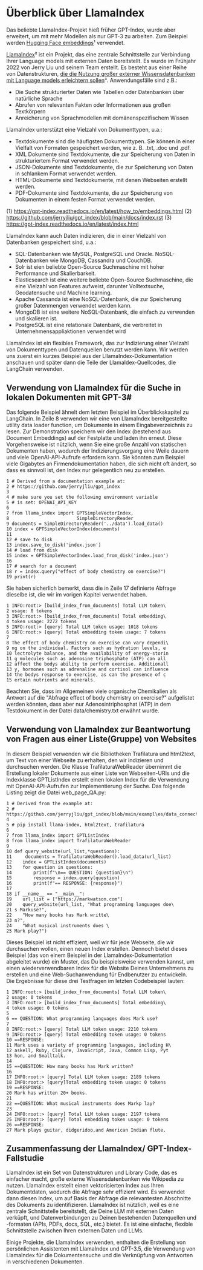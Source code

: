# Überblick über LlamaIndex

Das beliebte LlamaIndex-Projekt hieß früher GPT-Index, wurde aber erweitert, um mit mehr Modellen als nur GPT-3 zu arbeiten. Zum Beispiel werden [Hugging Face embeddings](https://gpt-index.readthedocs.io/en/latest/how_to/embeddings.html)¹ verwendet.

[LlamaIndex](https://github.com/jerryjliu/gpt_index/blob/main/docs/index.rst)² ist ein Projekt, das eine zentrale Schnittstelle zur Verbindung Ihrer Language models mit externen Daten bereitstellt. Es wurde im Frühjahr 2022 von Jerry Liu und seinem Team erstellt. Es besteht aus einer Reihe von Datenstrukturen, [die die Nutzung großer externer Wissensdatenbanken mit Language models erleichtern sollen](https://gpt-index.readthedocs.io/en/latest/index.html)³. Anwendungsfälle sind z.B.:

* Die Suche strukturierter Daten wie Tabellen oder Datenbanken über natürliche Sprache 
* Abrufen von relevanten Fakten oder Informationen aus großen Textkörpern
* Anreicherung von Sprachmodellen mit domänenspezifischem Wissen

LlamaIndex unterstützt eine Vielzahl von Dokumenttypen, u.a.:

* Textdokumente sind die häufigsten Dokumenttypen. Sie können in einer Vielfalt von Formaten gespeichert werden, wie z. B. .txt, .doc und .pdf.
* XML Dokumente sind Textdokumente, die zur Speicherung von Daten in strukturiertem Format verwendet werden.
* JSON-Dokumente sind Textdokumente, die zur Speicherung von Daten in schlankem Format verwendet werden.
* HTML-Dokumente sind Textdokumente, mit denen Webseiten erstellt werden.
* PDF-Dokumente sind Textdokumente, die zur Speicherung von Dokumenten in einem festen Format verwendet werden. 

(1) https://gpt-index.readthedocs.io/en/latest/how_to/embeddings.html
(2) https://github.com/jerryjliu/gpt_index/blob/main/docs/index.rst
(3) https://gpt-index.readthedocs.io/en/latest/index.html

LlamaIndex kann auch Daten indizieren, die in einer Vielzahl von Datenbanken gespeichert sind, u.a.:

* SQL-Datenbanken wie MySQL, PostgreSQL und Oracle. NoSQL-Datenbanken wie MongoDB, Cassandra und CouchDB.
* Solr ist eien beliebte Open-Source Suchmaschine mit hoher Performance und Skalierbarkeit.
* Elasticsearch ist eine weitere beliebte Open-Source Suchmaschine, die eine Vielzahl von Features aufweist, darunter Volltextsuche, Geodatensuche und Machine learning.
* Apache Cassanda ist eine NoSQL-Datenbank, die zur Speicherung großer Datenmengen verwendet werden kann.
* MongoDB ist eine weitere NoSQL-Datenbank, die einfach zu verwenden und skalieren ist.
* PostgreSQL ist eine relationale Datenbank, die verbreitet in Unternehmensappliaktionen verwendet wird

LlamaIndex ist ein flexibles Framework, das zur Indizierung einer Vielzahl von Dokumenttypen und Datenquellen benutzt werden kann.
Wir werden uns zuerst ein kurzes Beispiel aus der LllamaIndex-Dokumentation anschauen und später dann die Teile der LlamaIdex-Quellcodes, die  LangChain verwenden.

## Verwendung von LlamaIndex für die Suche in lokalen Dokumenten mit GPT-3#

Das folgende Beispiel ähnelt dem letzten Beispiel im Überblickskapitel zu LangChain. In Zeile 8 verwenden wir eine von LlamaIndex bereitgestellte utility data loader function, um Dokumente in einem Eingabeverzeichnis zu lesen. Zur Demonstration speichern wir den Index (bestehend aus Document Embeddings) auf der Festplatte und laden ihn erneut. Diese Vorgehensweise ist nützlich, wenn Sie eine große Anzahl von statischen Dokumenten haben, wodurch der Indizierungsvorgang eine Weile dauern und viele OpenAI-API-Aufrufe erfordern kann. Sie könnten zum Beispiel viele Gigabytes an Firmendokumentation haben, die sich nicht oft ändert, so dass es sinnvoll ist, den Index nur gelegentlich neu zu erstellen.

```
1 # Derived from a documentation example at:
2 # https://github.com/jerryjliu/gpt_index
3
4 # make sure you set the following environment variable
5 # is set: OPENAI_API_KEY
6
7 from llama_index import GPTSimpleVectorIndex,
8                         SimpleDirectoryReader
9 documents = SimpleDirectoryReader('../data').load_data()
10 index = GPTSimpleVectorIndex(documents)
11
12 # save to disk
13 index.save_to_disk('index.json')
14 # load from disk
15 index = GPTSimpleVectorIndex.load_from_disk('index.json')
16
17 # search for a document
18 r = index.query("effect of body chemistry on exercise?")
19 print(r)
```

Sie haben sicherlich bemerkt, dass die in Zeile 17 definierte Abfrage dieselbe ist, die wir im vorigen Kapitel verwendet haben.

```
1 INFO:root:> [build_index_from_documents] Total LLM token\
2 usage: 0 tokens
3 INFO:root:> [build_index_from_documents] Total embedding\
4 token usage: 2272 tokens
5 INFO:root:> [query] Total LLM token usage: 1018 tokens
6 INFO:root:> [query] Total embedding token usage: 7 tokens
7
8 The effect of body chemistry on exercise can vary dependi\
9 ng on the individual. Factors such as hydration levels, e
10 lectrolyte balance, and the availability of energy-storin
11 g molecules such as adenosine triphosphate (ATP) can all
12 affect the bodys ability to perform exercise. Additionall
13 y, hormones such as adrenaline and cortisol can influence
14 the bodys response to exercise, as can the presence of c
15 ertain nutrients and minerals.
```

Beachten Sie, dass im Allgemeinen viele organische Chemikalien als Antwort auf die "Abfrage effect of body chemistry on exercise?" aufgelistet werden könnten, dass aber nur Adenosintriphosphat (ATP) in dem Testdokument in der Datei data/chemistry.txt erwähnt wurde.

## Verwendung von LlamaIndex zur Beantwortung von Fragen aus einer Liste(Gruppe) von Websites

In diesem Beispiel verwenden wir die Bibliotheken Trafilatura und html2text, um Text von einer Webseite zu erhalten, den wir indizieren und durchsuchen werden. Die Klasse TrafilaturaWebReader übernimmt die Erstellung lokaler Dokumente aus einer Liste von Webseiten-URIs und die Indexklasse GPTListIndex erstellt einen lokalen Index für die Verwendung mit OpenAI-API-Aufrufen zur Implementierung der Suche.
Das folgende Listing zeigt die Datei web_page_QA.py:

```
1 # Derived from the example at:
2 # https://github.com/jerryjliu/gpt_index/blob/main/exampl\es/data_connectors/WebPageDemo.ipynb
4
5 # pip install llama-index, html2text, trafilatura
6
7 from llama_index import GPTListIndex
8 from llama_index import TrafilaturaWebReader
9
10 def query_website(url_list,*questions):
11     documents = TrafilaturaWebReader().load_data(url_list)
12    index = GPTListIndex(documents)
13    for question in questions:
14        print(f"\n== QUESTION: {question}\n")
15        response = index.query(question)
16        print(f"== RESPONSE: {response}")
17
18 if __name__ == "__main__":
19    url_list = ["https://markwatson.com"]
20    query_website(url_list, "What programming languages doe\
21 s Markuse?",
22    "How many books has Mark writte\
23 n?",
24    "What musical instruments does \
25 Mark play?")
```

Dieses Beispiel ist nicht effizient, weil wir für jede Webseite, die wir durchsuchen wollen, einen neuen Index erstellen. Dennoch bietet dieses Beispiel (das von einem Beispiel in der LlamaIndex-Dokumentation abgeleitet wurde) ein Muster, das Du beispielsweise verwenden kannst, um einen wiederverwendbaren Index für die Website Deines Unternehmens zu erstellen und eine Web-Suchanwendung für Endbenutzer zu entwickeln.
Die Ergebnisse für diese drei Testfragen im letzten Codebeispiel lauten:

```
1 INFO:root:> [build_index_from_documents] Total LLM token\
2 usage: 0 tokens
3 INFO:root:> [build_index_from_documents] Total embedding\
4 token usage: 0 tokens
5
6 == QUESTION: What programming languages does Mark use?
7
8 INFO:root:> [query] Total LLM token usage: 2210 tokens
9 INFO:root:> [query] Total embedding token usage: 0 tokens
10 ==RESPONSE:
11 Mark uses a variety of programming languages, including H\
12 askell, Ruby, Clojure, JavaScript, Java, Common Lisp, Pyt
13 hon, and Smalltalk.
14
15 ==QUESTION: How many books has Mark written?
16
17 INFO:root:> [query] Total LLM token usage: 2189 tokens
18 INFO:root:> [query]Total embedding token usage: 0 tokens
19 ==RESPONSE:
20 Mark has written 20+ books.
21
22 ==QUESTION: What musical instruments does Markp lay?
23
24 INFO:root:> [query] Total LLM token usage: 2197 tokens
25 INFO:root:> [query] Total embedding token usage: 0 tokens
26 ==RESPONSE:
27 Mark plays guitar, didgeridoo,and American Indian flute.
```

## Zusammenfassung der LlamaIndex/ GPT-Index-Fallstudie

LlamaIndex ist ein Set von Datenstrukturen und Library Code, das es einfacher macht, große externe Wissensdatenbanken wie Wikipedia zu nutzen. LlamaIndex erstellt einen vektorisierten Index aus Ihren Dokumentdaten, wodurch die Abfrage sehr effizient wird. Es verwendet dann
diesen Index, um auf Basis der Abfrage die relevantesten Abschnitte des Dokuments zu identifizieren.
LlamaIndex ist nützlich, weil es eine zentrale Schnittstelle bereitstellt, die Deine LLM mit externen Daten verküpft, und Datenverbindungen zu Deinen bestehenden Datenquellen und -formaten (APIs, PDFs, docs, SQL, etc.) bietet. Es ist eine einfache, flexible Schnittstelle zwischen Ihren externen Daten und LLMs.

Einige Projekte, die LlamaIndex verwenden, enthalten die Erstellung von persönlichen Assistenten mit LlamaIndex und GPT-3.5, die Verwendung von LlamaIndex für die Dokumentensuche und die Verknüpfung von Antworten in verschiedenen Dokumenten.
